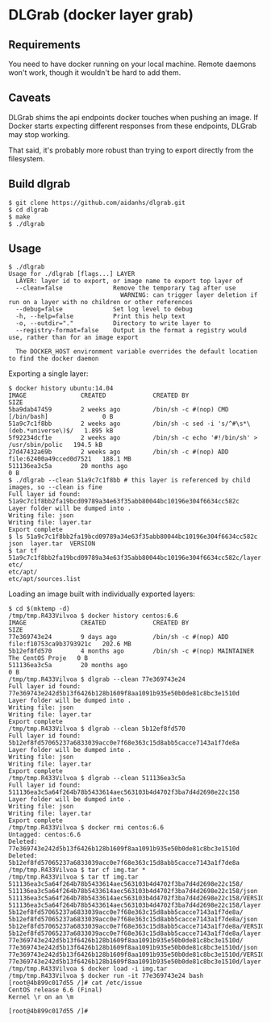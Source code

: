 # DLGrab (docker layer grab)

## Requirements

You need to have docker running on your local machine. Remote daemons won't
work, though it wouldn't be hard to add them.

## Caveats

DLGrab shims the api endpoints docker touches when pushing an image. If
Docker starts expecting different responses from these endpoints, DLGrab may
stop working.

That said, it's probably more robust than trying to export directly from the
filesystem.

## Build dlgrab

    $ git clone https://github.com/aidanhs/dlgrab.git
    $ cd dlgrab
    $ make
    $ ./dlgrab

## Usage

    $ ./dlgrab
    Usage for ./dlgrab [flags...] LAYER
      LAYER: layer id to export, or image name to export top layer of
      --clean=false              Remove the temporary tag after use
                                   WARNING: can trigger layer deletion if run on a layer with no children or other references
      --debug=false              Set log level to debug
      -h, --help=false           Print this help text
      -o, --outdir="."           Directory to write layer to
      --registry-format=false    Output in the format a registry would use, rather than for an image export
    
      The DOCKER_HOST environment variable overrides the default location to find the docker daemon

Exporting a single layer:

    $ docker history ubuntu:14.04
    IMAGE               CREATED             CREATED BY                                      SIZE
    5ba9dab47459        2 weeks ago         /bin/sh -c #(nop) CMD [/bin/bash]               0 B
    51a9c7c1f8bb        2 weeks ago         /bin/sh -c sed -i 's/^#\s*\(deb.*universe\)$/   1.895 kB
    5f92234dcf1e        2 weeks ago         /bin/sh -c echo '#!/bin/sh' > /usr/sbin/polic   194.5 kB
    27d47432a69b        2 weeks ago         /bin/sh -c #(nop) ADD file:62400a49cced0d7521   188.1 MB
    511136ea3c5a        20 months ago                                                       0 B
    $ ./dlgrab --clean 51a9c7c1f8bb # this layer is referenced by child images, so --clean is fine
    Full layer id found: 51a9c7c1f8bb2fa19bcd09789a34e63f35abb80044bc10196e304f6634cc582c
    Layer folder will be dumped into .
    Writing file: json
    Writing file: layer.tar
    Export complete
    $ ls 51a9c7c1f8bb2fa19bcd09789a34e63f35abb80044bc10196e304f6634cc582c
    json  layer.tar  VERSION
    $ tar tf 51a9c7c1f8bb2fa19bcd09789a34e63f35abb80044bc10196e304f6634cc582c/layer.tar 
    etc/
    etc/apt/
    etc/apt/sources.list

Loading an image built with individually exported layers:

    $ cd $(mktemp -d)
    /tmp/tmp.R433Vilvoa $ docker history centos:6.6
    IMAGE               CREATED             CREATED BY                                      SIZE
    77e369743e24        9 days ago          /bin/sh -c #(nop) ADD file:f10753ca9b3793921c   202.6 MB
    5b12ef8fd570        4 months ago        /bin/sh -c #(nop) MAINTAINER The CentOS Proje   0 B
    511136ea3c5a        20 months ago                                                       0 B
    /tmp/tmp.R433Vilvoa $ dlgrab --clean 77e369743e24
    Full layer id found: 77e369743e242d5b13f6426b128b1609f8aa1091b935e50b0de81c8bc3e1510d
    Layer folder will be dumped into .
    Writing file: json
    Writing file: layer.tar
    Export complete
    /tmp/tmp.R433Vilvoa $ dlgrab --clean 5b12ef8fd570
    Full layer id found: 5b12ef8fd57065237a6833039acc0e7f68e363c15d8abb5cacce7143a1f7de8a
    Layer folder will be dumped into .
    Writing file: json
    Writing file: layer.tar
    Export complete
    /tmp/tmp.R433Vilvoa $ dlgrab --clean 511136ea3c5a
    Full layer id found: 511136ea3c5a64f264b78b5433614aec563103b4d4702f3ba7d4d2698e22c158
    Layer folder will be dumped into .
    Writing file: json
    Writing file: layer.tar
    Export complete
    /tmp/tmp.R433Vilvoa $ docker rmi centos:6.6
    Untagged: centos:6.6
    Deleted: 77e369743e242d5b13f6426b128b1609f8aa1091b935e50b0de81c8bc3e1510d
    Deleted: 5b12ef8fd57065237a6833039acc0e7f68e363c15d8abb5cacce7143a1f7de8a
    /tmp/tmp.R433Vilvoa $ tar cf img.tar *
    /tmp/tmp.R433Vilvoa $ tar tf img.tar
    511136ea3c5a64f264b78b5433614aec563103b4d4702f3ba7d4d2698e22c158/
    511136ea3c5a64f264b78b5433614aec563103b4d4702f3ba7d4d2698e22c158/json
    511136ea3c5a64f264b78b5433614aec563103b4d4702f3ba7d4d2698e22c158/VERSION
    511136ea3c5a64f264b78b5433614aec563103b4d4702f3ba7d4d2698e22c158/layer.tar
    5b12ef8fd57065237a6833039acc0e7f68e363c15d8abb5cacce7143a1f7de8a/
    5b12ef8fd57065237a6833039acc0e7f68e363c15d8abb5cacce7143a1f7de8a/json
    5b12ef8fd57065237a6833039acc0e7f68e363c15d8abb5cacce7143a1f7de8a/VERSION
    5b12ef8fd57065237a6833039acc0e7f68e363c15d8abb5cacce7143a1f7de8a/layer.tar
    77e369743e242d5b13f6426b128b1609f8aa1091b935e50b0de81c8bc3e1510d/
    77e369743e242d5b13f6426b128b1609f8aa1091b935e50b0de81c8bc3e1510d/json
    77e369743e242d5b13f6426b128b1609f8aa1091b935e50b0de81c8bc3e1510d/VERSION
    77e369743e242d5b13f6426b128b1609f8aa1091b935e50b0de81c8bc3e1510d/layer.tar
    /tmp/tmp.R433Vilvoa $ docker load -i img.tar
    /tmp/tmp.R433Vilvoa $ docker run -it 77e369743e24 bash
    [root@4b899c017d55 /]# cat /etc/issue
    CentOS release 6.6 (Final)
    Kernel \r on an \m
    
    [root@4b899c017d55 /]#
